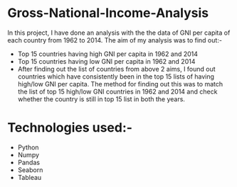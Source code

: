 # Gross-National-Income-Analysis
 In this project, I have done an analysis with the the data of GNI per capita of each country from 1962 to 2014. The aim of my analysis was to find out:-
 - Top 15 countries having high GNI per capita in 1962 and 2014
 - Top 15 countries having low GNI per capita in 1962 and 2014
 - After finding out the list of countries from above 2 aims, I found out countries which have consistently been in the top 15 lists of having high/low GNI per capita. The method for finding out this was to match the list of top 15 high/low GNI  countries in 1962 and 2014 and check whether the country is still in top 15 list in both the years. 
 
# Technologies used:-
- Python
- Numpy
- Pandas
- Seaborn
- Tableau